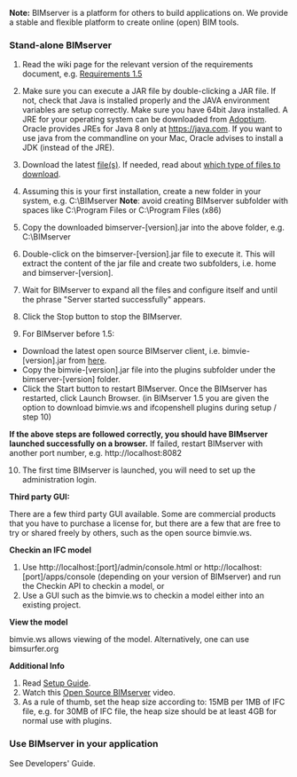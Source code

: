 **Note:** BIMserver is a platform for others to build applications on. We provide a stable and flexible platform to create online (open) BIM tools.

### **Stand-alone BIMserver**

1. Read the wiki page for the relevant version of the requirements document, e.g. [Requirements 1.5](https://github.com/opensourceBIM/BIMserver/wiki/Requirements-1.5)

2. Make sure you can execute a JAR file by double-clicking a JAR file. If not, check that Java is installed properly and the JAVA environment variables are setup correctly. Make sure you have 64bit Java installed.  A JRE for your operating system can be downloaded from [Adoptium](https://adoptium.net/de/temurin/releases/?package=jre&os=any). Oracle provides JREs for Java 8 only at <https://java.com>. If you want to use java from the commandline on your Mac, Oracle advises to install a JDK (instead of the JRE).

3. Download the latest [file(s)](https://github.com/opensourceBIM/BIMserver/releases). If needed, read about [which type of files to download](https://github.com/opensourceBIM/BIMserver/wiki/Download).

4. Assuming this is your first installation, create a new folder in your system, e.g. C:\BIMserver
**Note**: avoid creating BIMserver subfolder with spaces like C:\Program Files or C:\Program Files (x86)

5. Copy the downloaded bimserver-[version].jar into the above folder, e.g. C:\BIMserver

6. Double-click on the bimserver-[version].jar file to execute it. This will extract the content of the jar file and create two subfolders, i.e. home and bimserver-[version].

7. Wait for BIMserver to expand all the files and configure itself and until the phrase "Server started successfully" appears.

8. Click the Stop button to stop the BIMserver.

9. For BIMserver before 1.5: 
- Download the latest open source BIMserver client, i.e. bimvie-[version].jar from [here](https://github.com/opensourceBIM/bimvie.ws/releases).
- Copy the bimvie-[version].jar file into the plugins subfolder under the bimserver-[version] folder.
- Click the Start button to restart BIMserver. Once the BIMserver has restarted, click Launch Browser.
(in BIMserver 1.5 you are given the option to download bimvie.ws and ifcopenshell plugins during setup / step 10)

**If the above steps are followed correctly, you should have BIMserver launched successfully on a browser.** If failed, restart BIMserver with another port number, e.g. http://localhost:8082

10. The first time BIMserver is launched, you will need to set up the administration login.


**Third party GUI:**

There are a few third party GUI available. Some are commercial products that you have to purchase a license for, but there are a few that are free to try or shared freely by others, such as the open source bimvie.ws. 

**Checkin an IFC model**

1. Use http://localhost:[port]/admin/console.html or http://localhost:[port]/apps/console (depending on your version of BIMserver) and run the Checkin API to checkin a model, or
2. Use a GUI such as the bimvie.ws to checkin a model either into an existing project.

**View the model**

bimvie.ws allows viewing of the model. Alternatively, one can use bimsurfer.org

**Additional Info**

1. Read [Setup Guide](https://github.com/opensourceBIM/BIMserver/wiki/Setup).
2. Watch this [Open Source BIMserver](http://www.youtube.com/watch?v=greB5jHi6JQ) video.
3. As a rule of thumb, set the heap size according to: 15MB per 1MB of IFC file, e.g. for 30MB of IFC file, the heap size should be at least 4GB for normal use with plugins.

### **Use BIMserver in your application**

See Developers' Guide.
